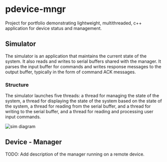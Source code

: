 # pdevice-mngr

Project for portfolio demonstrating lightweight, multithreaded, c++ application for device status and management.

## Simulator

The simulator is an application that maintains the current state of the system. It also reads and writes to serial buffers shared with the manager. It parses the input buffer for commands and writes response messages to the output buffer, typically in the form of command ACK messages.

### Structure

The simulator launches five threads: a thread for managing the state of the system, a thread for displaying the state of the system based on the state of the system, a thread for reading from the serial buffer, and a thread for writing to the serial buffer, and a thread for reading and processing user input commands.

![sim diagram](./images/sim-struct.jpg?raw=true)

## Device - Manager

TODO: Add description of the manager running on a remote device.
